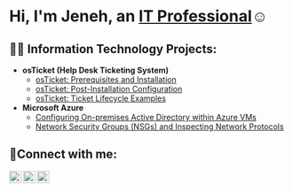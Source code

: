 <h1>Hi, I'm Jeneh, an <a href="https://www.linkedin.com/in/jeneh-perry-142b7a217/">IT Professional</a>☺</h1>

<h2>👨‍💻 Information Technology Projects:</h2>

- <b>osTicket (Help Desk Ticketing System)</b>
  - [osTicket: Prerequisites and Installation](https://github.com/kjperry1/osticket-prereqs)
  - [osTicket: Post-Installation Configuration](https://github.com/kjperry1/post-install-config)
  - [osTicket: Ticket Lifecycle Examples](https://github.com/kjperry1/ticket-lifecycle)
- <b>Microsoft Azure</b>
  - [Configuring On-premises Active Directory within Azure VMs](https://github.com/kjperry1/configure-ad)
  - [Network Security Groups (NSGs) and Inspecting Network Protocols](https://github.com/kjperry1/azure-network-protocols)

<h2>🤳Connect with me:</h2>

[<img align="left" alt="Josh | Twitter" width="22px" src="https://cdn.jsdelivr.net/npm/simple-icons@v3/icons/twitter.svg" />][twitter]
[<img align="left" alt="Josh | LinkedIn" width="22px" src="https://cdn.jsdelivr.net/npm/simple-icons@v3/icons/linkedin.svg" />][linkedin]
[<img align="left" alt="Josh | Instagram" width="22px" src="https://cdn.jsdelivr.net/npm/simple-icons@v3/icons/instagram.svg" />][instagram]

[twitter]: https://twitter.com/nehbay42
[instagram]: https://www.instagram.com/Jenehperry
[linkedin]: https://www.linkedin.com/in/jeneh-perry-142b7a217/
